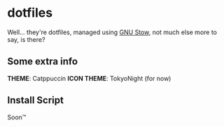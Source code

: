 # dotfiles

Well... they're dotfiles, managed using [GNU Stow](https://www.gnu.org/software/stow/), not much else more to say, is there?

## Some extra info

**THEME**: Catppuccin
**ICON THEME**: TokyoNight (for now)

## Install Script

Soon™
